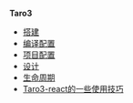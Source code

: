 **Taro3**

- [搭建](/Taro3/index)
- [编译配置](/Taro3/2-Taro3编译配置)
- [项目配置](/Taro3/3-Taro3项目配置)
- [设计](/Taro3/4-Taro3设计)
- [生命周期](/Taro3/05-Taro3生命周期)
- [Taro3-react的一些使用技巧](/Taro3/06-Taro3-react的一些使用技巧)



<style>
    .sidebar-nav p:first-child {
        text-align: center;
    }
  .sidebar-nav strong {
    font-size: 20px;
  }
</style>
